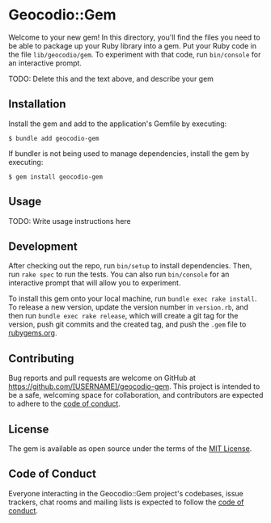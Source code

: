 # Geocodio::Gem

Welcome to your new gem! In this directory, you'll find the files you need to be able to package up your Ruby library into a gem. Put your Ruby code in the file `lib/geocodio/gem`. To experiment with that code, run `bin/console` for an interactive prompt.

TODO: Delete this and the text above, and describe your gem

## Installation

Install the gem and add to the application's Gemfile by executing:

    $ bundle add geocodio-gem

If bundler is not being used to manage dependencies, install the gem by executing:

    $ gem install geocodio-gem

## Usage

TODO: Write usage instructions here

## Development

After checking out the repo, run `bin/setup` to install dependencies. Then, run `rake spec` to run the tests. You can also run `bin/console` for an interactive prompt that will allow you to experiment.

To install this gem onto your local machine, run `bundle exec rake install`. To release a new version, update the version number in `version.rb`, and then run `bundle exec rake release`, which will create a git tag for the version, push git commits and the created tag, and push the `.gem` file to [rubygems.org](https://rubygems.org).

## Contributing

Bug reports and pull requests are welcome on GitHub at https://github.com/[USERNAME]/geocodio-gem. This project is intended to be a safe, welcoming space for collaboration, and contributors are expected to adhere to the [code of conduct](https://github.com/[USERNAME]/geocodio-gem/blob/master/CODE_OF_CONDUCT.md).

## License

The gem is available as open source under the terms of the [MIT License](https://opensource.org/licenses/MIT).

## Code of Conduct

Everyone interacting in the Geocodio::Gem project's codebases, issue trackers, chat rooms and mailing lists is expected to follow the [code of conduct](https://github.com/[USERNAME]/geocodio-gem/blob/master/CODE_OF_CONDUCT.md).
